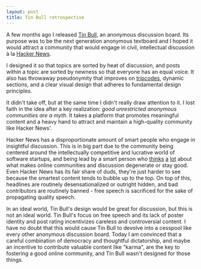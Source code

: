 ```yaml
---
layout: post
title: Tin Bull retrospective
---
```

A few months ago I released [Tin Bull](http://tinbull.com), an anonymous discussion board. Its purpose was to be the next generation anonymous textboard and I hoped it would attract a community that would engage in civil, intellectual discussion à la [Hacker News](http://news.ycombinator.com).

I designed it so that topics are sorted by heat of discussion, and posts within a topic are sorted by newness so that everyone has an equal voice. It also has throwaway pseudonymity that improves on [tripcodes](https://upload.wikimedia.org/wikipedia/commons/b/b8/Tripcode.png), dynamic sections, and a clear visual design that adheres to fundamental design principles.

It didn't take off, but at the same time I didn't really draw attention to it. I lost faith in the idea after a key realization: *good unrestricted anonymous communities are a myth*. It takes a platform that promotes meaningful content and a heavy hand to attract and maintain a high-quality community like Hacker News'.

Hacker News has a disproportionate amount of smart people who engage in insightful discussion. This is in big part due to the community being centered around the intellectually competitive and lucrative world of software startups, and being lead by a smart person who [thinks](http://www.paulgraham.com/disagree.html) [a](http://paulgraham.com/hackernews.html) [lot](http://paulgraham.com/identity.html) about what makes online communities and discussion degenerate or stay good. Even Hacker News has its fair share of duds, they're just harder to see because the smartest content tends to bubble up to the top. On top of this, headlines are routinely desensationalized or outright hidden, and bad contributors are routinely banned - free speech is sacrificed for the sake of propagating quality speech.

In an ideal world, Tin Bull's design would be great for discussion, but this is not an ideal world. Tin Bull's focus on free speech and its lack of poster identity and post rating incentivizes careless and controversial content. I have no doubt that this would cause Tin Bull to devolve into a cesspool like every other anonymous discussion board. Today I am convinced that a careful combination of democracy and thoughtful dictatorship, and maybe an incentive to contribute valuable content like "karma", are the key to fostering a good online community, and Tin Bull wasn't designed for those things.
